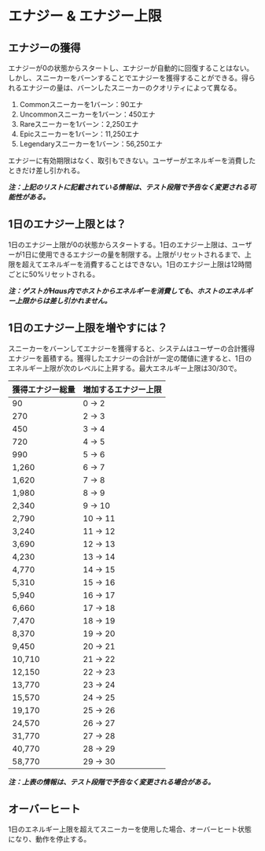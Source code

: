 # エナジー & エナジー上限

## エナジーの獲得

エナジーが0の状態からスタートし、エナジーが自動的に回復することはない。しかし、スニーカーをバーンすることでエナジーを獲得することができる。得られるエナジーの量は、バーンしたスニーカーのクオリティによって異なる。

1. Commonスニーカーを1バーン：90エナ
2. Uncommonスニーカーを1バーン：450エナ
3. Rareスニーカーを1バーン：2,250エナ
4. Epicスニーカーを1バーン：11,250エナ
5. Legendaryスニーカーを1バーン：56,250エナ

エナジーに有効期限はなく、取引もできない。ユーザーがエネルギーを消費したときだけ差し引かれる。

_**注：上記のリストに記載されている情報は、テスト段階で予告なく変更される可能性がある。**_

## 1日のエナジー上限とは？

1日のエナジー上限が0の状態からスタートする。1日のエナジー上限は、ユーザーが1日に使用できるエナジーの量を制限する。上限がリセットされるまで、上限を超えてエネルギーを消費することはできない。1日のエナジー上限は12時間ごとに50%リセットされる。

_**注：ゲストがHaus内でホストからエネルギーを消費しても、ホストのエネルギー上限からは差し引かれません。**_

## 1日のエナジー上限を増やすには？

スニーカーをバーンしてエナジーを獲得すると、システムはユーザーの合計獲得エナジーを蓄積する。獲得したエナジーの合計が一定の閾値に達すると、1日のエネルギー上限が次のレベルに上昇する。最大エネルギー上限は30/30で。

| 獲得エナジー総量 | 増加するエナジー上限 |
| -------- | ---------- |
| 90       | 0 → 2      |
| 270      | 2 → 3      |
| 450      | 3 → 4      |
| 720      | 4 → 5      |
| 990      | 5 → 6      |
| 1,260    | 6 → 7      |
| 1,620    | 7 → 8      |
| 1,980    | 8 → 9      |
| 2,340    | 9 → 10     |
| 2,790    | 10 → 11    |
| 3,240    | 11 → 12    |
| 3,690    | 12 → 13    |
| 4,230    | 13 → 14    |
| 4,770    | 14 → 15    |
| 5,310    | 15 → 16    |
| 5,940    | 16 → 17    |
| 6,660    | 17 → 18    |
| 7,470    | 18 → 19    |
| 8,370    | 19 → 20    |
| 9,450    | 20 → 21    |
| 10,710   | 21 → 22    |
| 12,150   | 22 → 23    |
| 13,770   | 23 → 24    |
| 15,570   | 24 → 25    |
| 19,170   | 25 → 26    |
| 24,570   | 26 → 27    |
| 31,770   | 27 → 28    |
| 40,770   | 28 → 29    |
| 58,770   | 29 → 30    |

_**注：上表の情報は、テスト段階で予告なく変更される場合がある。**_

## オーバーヒート

1日のエネルギー上限を超えてスニーカーを使用した場合、オーバーヒート状態になり、動作を停止する。
